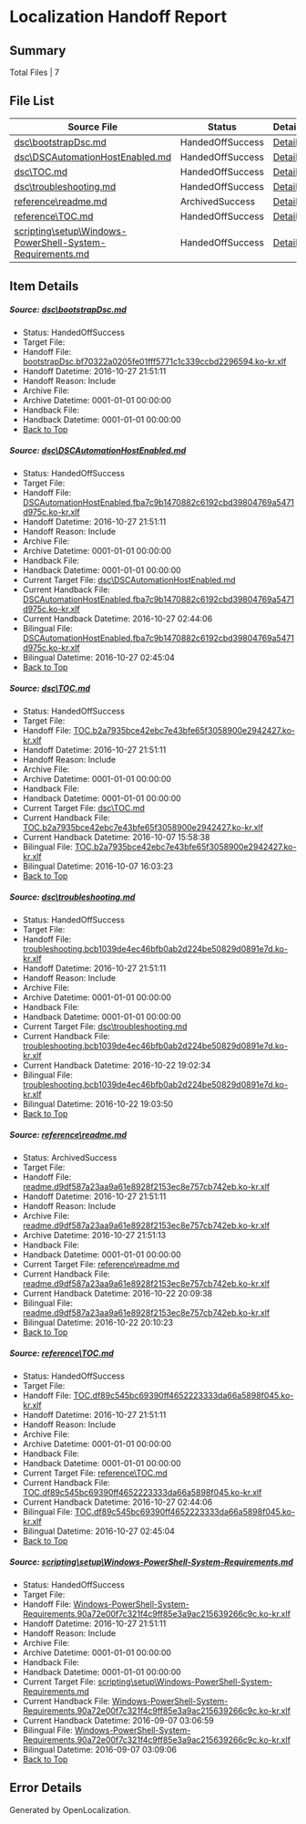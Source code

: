 # <a name='report-top'></a> Localization Handoff Report

## Summary
 Total Files | 7

## File List
 Source File | Status | Details 
 ----------- | ------ | ------- 
 [dsc\bootstrapDsc.md](https://github.com/PowerShell/powerShell-Docs/blob/77ca52b130a432f79b9b4399afa5480e0daec983/dsc/bootstrapDsc.md) | HandedOffSuccess | [Details](#471684ffe62edfb10005f0ade162222eef4c9a3214)
 [dsc\DSCAutomationHostEnabled.md](https://github.com/PowerShell/powerShell-Docs/blob/260490003335923d4e1c6b6873b11ee71ba780c0/dsc/DSCAutomationHostEnabled.md) | HandedOffSuccess | [Details](#24842d755aa34ab29c6a5b4f973052476bc907e525)
 [dsc\TOC.md](https://github.com/PowerShell/powerShell-Docs/blob/42b857791d4d76864053ac43d39293c50161de46/dsc/TOC.md) | HandedOffSuccess | [Details](#2602bc6759b52a4e4519011fd489a0425a1ec1e098)
 [dsc\troubleshooting.md](https://github.com/PowerShell/powerShell-Docs/blob/99c1ea706ca5c3fb008065e98cc99fef463b1011/dsc/troubleshooting.md) | HandedOffSuccess | [Details](#caf661fe58faf8cf24c789b408505051429df3f499)
 [reference\readme.md](https://github.com/PowerShell/powerShell-Docs/blob/89379e7cbbccc6fdc449026de83d936183089dbf/reference/readme.md) | ArchivedSuccess | [Details](#2c9b6f7172a1782f72bb9e5a9ba7992eb80797de2163)
 [reference\TOC.md](https://github.com/PowerShell/powerShell-Docs/blob/89379e7cbbccc6fdc449026de83d936183089dbf/reference/TOC.md) | HandedOffSuccess | [Details](#0035659b9a3f658c9ed15729b22519d6b4a6b0e72164)
 [scripting\setup\Windows-PowerShell-System-Requirements.md](https://github.com/PowerShell/powerShell-Docs/blob/c1e210afa664304fa38f7dead444ab4a206be64f/scripting/setup/Windows-PowerShell-System-Requirements.md) | HandedOffSuccess | [Details](#f560b955f8f817caf96dba40900844b98a0e92a92292)

## Item Details
##### <a name='471684ffe62edfb10005f0ade162222eef4c9a3214'></a> Source: [dsc\bootstrapDsc.md](https://github.com/PowerShell/powerShell-Docs/blob/77ca52b130a432f79b9b4399afa5480e0daec983/dsc/bootstrapDsc.md)
* Status: HandedOffSuccess
* Target File: 
* Handoff File: [bootstrapDsc.bf70322a0205fe01fff5771c1c339ccbd2296594.ko-kr.xlf](https://github.com/PowerShell/powerShell-Docs.handoff/blob/0b9d1d4d260fdcba4fd61df947796de3078c83d9/ol-handoff/PowerShell/powerShell-Docs.ko-kr/live/bootstrapDsc.bf70322a0205fe01fff5771c1c339ccbd2296594.ko-kr.xlf)
* Handoff Datetime: 2016-10-27 21:51:11
* Handoff Reason: Include
* Archive File: 
* Archive Datetime: 0001-01-01 00:00:00
* Handback File: 
* Handback Datetime: 0001-01-01 00:00:00
* [Back to Top](#report-top)

##### <a name='24842d755aa34ab29c6a5b4f973052476bc907e525'></a> Source: [dsc\DSCAutomationHostEnabled.md](https://github.com/PowerShell/powerShell-Docs/blob/260490003335923d4e1c6b6873b11ee71ba780c0/dsc/DSCAutomationHostEnabled.md)
* Status: HandedOffSuccess
* Target File: 
* Handoff File: [DSCAutomationHostEnabled.fba7c9b1470882c6192cbd39804769a5471d975c.ko-kr.xlf](https://github.com/PowerShell/powerShell-Docs.handoff/blob/0b9d1d4d260fdcba4fd61df947796de3078c83d9/ol-handoff/PowerShell/powerShell-Docs.ko-kr/live/DSCAutomationHostEnabled.fba7c9b1470882c6192cbd39804769a5471d975c.ko-kr.xlf)
* Handoff Datetime: 2016-10-27 21:51:11
* Handoff Reason: Include
* Archive File: 
* Archive Datetime: 0001-01-01 00:00:00
* Handback File: 
* Handback Datetime: 0001-01-01 00:00:00
* Current Target File: [dsc\DSCAutomationHostEnabled.md](https://github.com/PowerShell/powerShell-Docs.ko-kr/blob/4ee2b300c600819d7584d5dce0872609667e8cc4/dsc/DSCAutomationHostEnabled.md)
* Current Handback File: [DSCAutomationHostEnabled.fba7c9b1470882c6192cbd39804769a5471d975c.ko-kr.xlf](https://github.com/PowerShell/powerShell-Docs.handback/blob/82c4445f8a680a57cf5815da5c8cb2906881d525/ol-handback/PowerShell/powerShell-Docs.ko-kr/live/DSCAutomationHostEnabled.fba7c9b1470882c6192cbd39804769a5471d975c.ko-kr.xlf)
* Current Handback Datetime: 2016-10-27 02:44:06
* Bilingual File: [DSCAutomationHostEnabled.fba7c9b1470882c6192cbd39804769a5471d975c.ko-kr.xlf](https://github.com/PowerShell/powerShell-Docs.handback/blob/82c4445f8a680a57cf5815da5c8cb2906881d525/ol-handback/PowerShell/powerShell-Docs.ko-kr/live/DSCAutomationHostEnabled.fba7c9b1470882c6192cbd39804769a5471d975c.ko-kr.xlf)
* Bilingual Datetime: 2016-10-27 02:45:04
* [Back to Top](#report-top)

##### <a name='2602bc6759b52a4e4519011fd489a0425a1ec1e098'></a> Source: [dsc\TOC.md](https://github.com/PowerShell/powerShell-Docs/blob/42b857791d4d76864053ac43d39293c50161de46/dsc/TOC.md)
* Status: HandedOffSuccess
* Target File: 
* Handoff File: [TOC.b2a7935bce42ebc7e43bfe65f3058900e2942427.ko-kr.xlf](https://github.com/PowerShell/powerShell-Docs.handoff/blob/0b9d1d4d260fdcba4fd61df947796de3078c83d9/ol-handoff/PowerShell/powerShell-Docs.ko-kr/live/TOC.b2a7935bce42ebc7e43bfe65f3058900e2942427.ko-kr.xlf)
* Handoff Datetime: 2016-10-27 21:51:11
* Handoff Reason: Include
* Archive File: 
* Archive Datetime: 0001-01-01 00:00:00
* Handback File: 
* Handback Datetime: 0001-01-01 00:00:00
* Current Target File: [dsc\TOC.md](https://github.com/PowerShell/powerShell-Docs.ko-kr/blob/e1f0c18d4b47c6c4171e51280d56c3a68480e076/dsc/TOC.md)
* Current Handback File: [TOC.b2a7935bce42ebc7e43bfe65f3058900e2942427.ko-kr.xlf](https://github.com/PowerShell/powerShell-Docs.handback/blob/fc32e3a0ad40414107b06e12fe324b7a570a9064/ol-handback/PowerShell/powerShell-Docs.ko-kr/live/TOC.b2a7935bce42ebc7e43bfe65f3058900e2942427.ko-kr.xlf)
* Current Handback Datetime: 2016-10-07 15:58:38
* Bilingual File: [TOC.b2a7935bce42ebc7e43bfe65f3058900e2942427.ko-kr.xlf](https://github.com/PowerShell/powerShell-Docs.handback/blob/fc32e3a0ad40414107b06e12fe324b7a570a9064/ol-handback/PowerShell/powerShell-Docs.ko-kr/live/TOC.b2a7935bce42ebc7e43bfe65f3058900e2942427.ko-kr.xlf)
* Bilingual Datetime: 2016-10-07 16:03:23
* [Back to Top](#report-top)

##### <a name='caf661fe58faf8cf24c789b408505051429df3f499'></a> Source: [dsc\troubleshooting.md](https://github.com/PowerShell/powerShell-Docs/blob/99c1ea706ca5c3fb008065e98cc99fef463b1011/dsc/troubleshooting.md)
* Status: HandedOffSuccess
* Target File: 
* Handoff File: [troubleshooting.bcb1039de4ec46bfb0ab2d224be50829d0891e7d.ko-kr.xlf](https://github.com/PowerShell/powerShell-Docs.handoff/blob/0b9d1d4d260fdcba4fd61df947796de3078c83d9/ol-handoff/PowerShell/powerShell-Docs.ko-kr/live/troubleshooting.bcb1039de4ec46bfb0ab2d224be50829d0891e7d.ko-kr.xlf)
* Handoff Datetime: 2016-10-27 21:51:11
* Handoff Reason: Include
* Archive File: 
* Archive Datetime: 0001-01-01 00:00:00
* Handback File: 
* Handback Datetime: 0001-01-01 00:00:00
* Current Target File: [dsc\troubleshooting.md](https://github.com/PowerShell/powerShell-Docs.ko-kr/blob/c617864e3eb61342e65eac3b6c0572c00fa974d8/dsc/troubleshooting.md)
* Current Handback File: [troubleshooting.bcb1039de4ec46bfb0ab2d224be50829d0891e7d.ko-kr.xlf](https://github.com/PowerShell/powerShell-Docs.handback/blob/6b9c4c2f96e8e69fbe26cc501e0ed2f9ecd0f130/ol-handback/PowerShell/powerShell-Docs.ko-kr/live/troubleshooting.bcb1039de4ec46bfb0ab2d224be50829d0891e7d.ko-kr.xlf)
* Current Handback Datetime: 2016-10-22 19:02:34
* Bilingual File: [troubleshooting.bcb1039de4ec46bfb0ab2d224be50829d0891e7d.ko-kr.xlf](https://github.com/PowerShell/powerShell-Docs.handback/blob/6b9c4c2f96e8e69fbe26cc501e0ed2f9ecd0f130/ol-handback/PowerShell/powerShell-Docs.ko-kr/live/troubleshooting.bcb1039de4ec46bfb0ab2d224be50829d0891e7d.ko-kr.xlf)
* Bilingual Datetime: 2016-10-22 19:03:50
* [Back to Top](#report-top)

##### <a name='2c9b6f7172a1782f72bb9e5a9ba7992eb80797de2163'></a> Source: [reference\readme.md](https://github.com/PowerShell/powerShell-Docs/blob/89379e7cbbccc6fdc449026de83d936183089dbf/reference/readme.md)
* Status: ArchivedSuccess
* Target File: 
* Handoff File: [readme.d9df587a23aa9a61e8928f2153ec8e757cb742eb.ko-kr.xlf](https://github.com/PowerShell/powerShell-Docs.handoff/blob/0b9d1d4d260fdcba4fd61df947796de3078c83d9/ol-handoff/PowerShell/powerShell-Docs.ko-kr/live/readme.d9df587a23aa9a61e8928f2153ec8e757cb742eb.ko-kr.xlf)
* Handoff Datetime: 2016-10-27 21:51:11
* Handoff Reason: Include
* Archive File: [readme.d9df587a23aa9a61e8928f2153ec8e757cb742eb.ko-kr.xlf](https://github.com/PowerShell/powerShell-Docs.handoff/blob/c4bd2ca58d3be78b9bce7fa53c8514a38ae6ecc6/ol-archive/PowerShell/powerShell-Docs.ko-kr/live/readme.d9df587a23aa9a61e8928f2153ec8e757cb742eb.ko-kr.xlf)
* Archive Datetime: 2016-10-27 21:51:13
* Handback File: 
* Handback Datetime: 0001-01-01 00:00:00
* Current Target File: [reference\readme.md](https://github.com/PowerShell/powerShell-Docs.ko-kr/blob/b4b20b821a6170ab88d8ec0d055cc7530a87388f/reference/readme.md)
* Current Handback File: [readme.d9df587a23aa9a61e8928f2153ec8e757cb742eb.ko-kr.xlf](https://github.com/PowerShell/powerShell-Docs.handback/blob/9713507b66adee0cc07d0db8828c524b0dbc92cc/ol-handback/PowerShell/powerShell-Docs.ko-kr/live/readme.d9df587a23aa9a61e8928f2153ec8e757cb742eb.ko-kr.xlf)
* Current Handback Datetime: 2016-10-22 20:09:38
* Bilingual File: [readme.d9df587a23aa9a61e8928f2153ec8e757cb742eb.ko-kr.xlf](https://github.com/PowerShell/powerShell-Docs.handback/blob/9713507b66adee0cc07d0db8828c524b0dbc92cc/ol-handback/PowerShell/powerShell-Docs.ko-kr/live/readme.d9df587a23aa9a61e8928f2153ec8e757cb742eb.ko-kr.xlf)
* Bilingual Datetime: 2016-10-22 20:10:23
* [Back to Top](#report-top)

##### <a name='0035659b9a3f658c9ed15729b22519d6b4a6b0e72164'></a> Source: [reference\TOC.md](https://github.com/PowerShell/powerShell-Docs/blob/89379e7cbbccc6fdc449026de83d936183089dbf/reference/TOC.md)
* Status: HandedOffSuccess
* Target File: 
* Handoff File: [TOC.df89c545bc69390ff4652223333da66a5898f045.ko-kr.xlf](https://github.com/PowerShell/powerShell-Docs.handoff/blob/0b9d1d4d260fdcba4fd61df947796de3078c83d9/ol-handoff/PowerShell/powerShell-Docs.ko-kr/live/TOC.df89c545bc69390ff4652223333da66a5898f045.ko-kr.xlf)
* Handoff Datetime: 2016-10-27 21:51:11
* Handoff Reason: Include
* Archive File: 
* Archive Datetime: 0001-01-01 00:00:00
* Handback File: 
* Handback Datetime: 0001-01-01 00:00:00
* Current Target File: [reference\TOC.md](https://github.com/PowerShell/powerShell-Docs.ko-kr/blob/4ee2b300c600819d7584d5dce0872609667e8cc4/reference/TOC.md)
* Current Handback File: [TOC.df89c545bc69390ff4652223333da66a5898f045.ko-kr.xlf](https://github.com/PowerShell/powerShell-Docs.handback/blob/82c4445f8a680a57cf5815da5c8cb2906881d525/ol-handback/PowerShell/powerShell-Docs.ko-kr/live/TOC.df89c545bc69390ff4652223333da66a5898f045.ko-kr.xlf)
* Current Handback Datetime: 2016-10-27 02:44:06
* Bilingual File: [TOC.df89c545bc69390ff4652223333da66a5898f045.ko-kr.xlf](https://github.com/PowerShell/powerShell-Docs.handback/blob/82c4445f8a680a57cf5815da5c8cb2906881d525/ol-handback/PowerShell/powerShell-Docs.ko-kr/live/TOC.df89c545bc69390ff4652223333da66a5898f045.ko-kr.xlf)
* Bilingual Datetime: 2016-10-27 02:45:04
* [Back to Top](#report-top)

##### <a name='f560b955f8f817caf96dba40900844b98a0e92a92292'></a> Source: [scripting\setup\Windows-PowerShell-System-Requirements.md](https://github.com/PowerShell/powerShell-Docs/blob/c1e210afa664304fa38f7dead444ab4a206be64f/scripting/setup/Windows-PowerShell-System-Requirements.md)
* Status: HandedOffSuccess
* Target File: 
* Handoff File: [Windows-PowerShell-System-Requirements.90a72e00f7c321f4c9ff85e3a9ac215639266c9c.ko-kr.xlf](https://github.com/PowerShell/powerShell-Docs.handoff/blob/0b9d1d4d260fdcba4fd61df947796de3078c83d9/ol-handoff/PowerShell/powerShell-Docs.ko-kr/live/Windows-PowerShell-System-Requirements.90a72e00f7c321f4c9ff85e3a9ac215639266c9c.ko-kr.xlf)
* Handoff Datetime: 2016-10-27 21:51:11
* Handoff Reason: Include
* Archive File: 
* Archive Datetime: 0001-01-01 00:00:00
* Handback File: 
* Handback Datetime: 0001-01-01 00:00:00
* Current Target File: [scripting\setup\Windows-PowerShell-System-Requirements.md](https://github.com/PowerShell/powerShell-Docs.ko-kr/blob/2955b577cf747b55e744ba00d892abc27d9800b1/scripting/setup/Windows-PowerShell-System-Requirements.md)
* Current Handback File: [Windows-PowerShell-System-Requirements.90a72e00f7c321f4c9ff85e3a9ac215639266c9c.ko-kr.xlf](https://github.com/PowerShell/powerShell-Docs.handback/blob/5770d788cbbbc60430e3e2a98698506395d089b1/ol-handback/PowerShell/powerShell-Docs.ko-kr/live/Windows-PowerShell-System-Requirements.90a72e00f7c321f4c9ff85e3a9ac215639266c9c.ko-kr.xlf)
* Current Handback Datetime: 2016-09-07 03:06:59
* Bilingual File: [Windows-PowerShell-System-Requirements.90a72e00f7c321f4c9ff85e3a9ac215639266c9c.ko-kr.xlf](https://github.com/PowerShell/powerShell-Docs.handback/blob/5770d788cbbbc60430e3e2a98698506395d089b1/ol-handback/PowerShell/powerShell-Docs.ko-kr/live/Windows-PowerShell-System-Requirements.90a72e00f7c321f4c9ff85e3a9ac215639266c9c.ko-kr.xlf)
* Bilingual Datetime: 2016-09-07 03:09:06
* [Back to Top](#report-top)


## Error Details

Generated by OpenLocalization.
